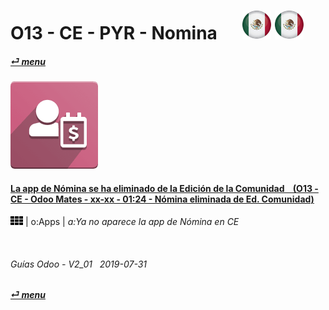 # O13 - CE - PYR - Nomina &nbsp;&nbsp;&nbsp;&nbsp; [ ![es-mx](/doc/img/es-mx_flag_button_small.png)](/es-mx/o13/ce/pyr/en-uk-o13-ce-pyr-payroll-guides.md) [ ![es-mx](/doc/img/es-mx_flag_button_small.png)](/es-mx/o13/ce/pyr/es-mx-o13-ce-pyr-payroll-guides.md)
#### [_&#x23CE; menu_](/es-mx/o13/ce/es-mx-o13-ce-guides-menu.md)  
### ![pyr](/doc/img/hr_payroll.png)

#### [La app de Nómina se ha eliminado de la Edición de la Comunidad &nbsp;&nbsp; (O13 - CE - Odoo Mates - xx-xx - 01:24 - Nómina eliminada de Ed. Comunidad)](https://youtube.com/embed/ssrMiPrdbQQ?autoplay=1&start=0&end=0&rel=0)  
![apps](/doc/img/apps.png) | o:Apps | _a:Ya no aparece la app de Nómina en CE_

<br>
	
###### Guías Odoo - V2_01 &nbsp; 2019-07-31  
**[_&#x23CE; menu_](/es-mx/o13/ce/es-mx-o13-ce-guides-menu.md)**  
